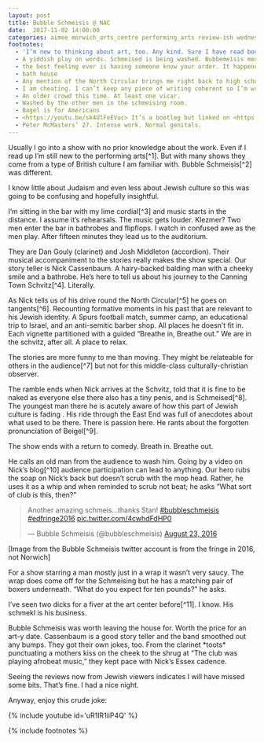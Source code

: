 ```yaml
---
layout: post
title: Bubble Schmeisis @ NAC
date:  2017-11-02 14:00:00
categories: aimee morwich_arts_centre performing_arts review-ish wednesday_art
footnotes:
  - 'I’m new to thinking about art, too. Any kind. Sure I have read books but I couldn’t analyse one for you. If you want skill: try a proper reviewer?'
  - A yiddish play on words. Schmeised is being washed. Bubbemeisis means Grandmother’s story. A tall tale. A story told as true but with elements that make you go ‘hmm?’
  - the best feeling ever is having someone know your order. It happened once and I felt like I belonged.
  - bath house
  - Any mention of the North Circular brings me right back to high school English class reading the poem Island Man. The line “To North Circular roar” has just stuck for the last seven years. <https://genius.com/3078818>
  - I am cheating. I can’t keep any piece of writing coherent so I’m writing more footnote than note
  - An older crowd this time. At least one vicar.
  - Washed by the other men in the schmeising room.
  - Bagel is for Americans
  - <https://youtu.be/sk4UlFeEVuc> It’s a bootleg but linked on <https://nickcassenbaum.com>
  - Peter McMasters’ 27. Intense work. Normal genitals.
---
```


Usually I go into a show with no prior knowledge about the work. Even if I read up I’m still new to the performing arts[^1]. But with many shows they come from a type of British culture I am familiar with. Bubble Schmeisis[^2] was different.

I know little about Judaism and even less about Jewish culture so this was going to be confusing and hopefully insightful.

I’m sitting in the bar with my lime cordial[^3] and music starts in the distance. I assume it’s rehearsals. The music gets louder. Klezmer? Two men enter the bar in bathrobes and flipflops. I watch in confused awe as the men play. After fifteen minutes they lead us to the auditorium.

They are Dan Gouly (clarinet) and Josh Middleton (accordion). Their musical accompaniment to the stories really makes the show special. Our story teller is Nick Cassenbaum. A hairy-backed balding man with a cheeky smile and a bathrobe. He’s here to tell us about his journey to the Canning Town Schvitz[^4]. Literally.

As Nick tells us of his drive round the North Circular[^5] he goes on tangents[^6]. Recounting formative moments in his past that are relevant to his Jewish identity. A Spurs football match, summer camp, an educational trip to Israel, and an anti-semitic barber shop. All places he doesn’t fit in. Each vignette partitioned with a guided “Breathe in, Breathe out.” We are in the schvitz, after all. A place to relax.

The stories are more funny to me than moving. They might be relateable for others in the audience[^7]  but not for this middle-class culturally-christian observer.

The ramble ends when Nick arrives at the Schvitz, told that it is fine to be naked as everyone else there also has a tiny penis, and is Schmeised[^8]. The youngest man there he is acutely aware of how this part of Jewish culture is fading . His ride through the East End was full of anecdotes about what used to be there. There is passion here. He rants about the forgotten pronunciation of Beigel[^9].

The show ends with a return to comedy. Breath in. Breathe out.

He calls an old man from the audience to wash him. Going by a video on Nick’s blog[^10] audience participation can lead to anything. Our hero rubs the soap on Nick’s back but doesn’t scrub with the mop head. Rather, he uses it as a whip and when reminded to scrub not beat; he asks “What sort of club is this, then?”

> Another amazing schmeis…thanks Stan! [#bubbleschmeisis](https://twitter.com/hashtag/bubbleschmeisis?src=hash&ref_src=twsrc%5Etfw) [#edfringe2016](https://twitter.com/hashtag/edfringe2016?src=hash&ref_src=twsrc%5Etfw) [pic.twitter.com/4cwhdFdHP0](https://pic.twitter.com/4cwhdFdHP0)
>
> — Bubble Schmeisis (@bubbleschmeisis) [August 23, 2016](https://twitter.com/bubbleschmeisis/status/768100180650496000?ref_src=twsrc%5Etfw)

[Image from the Bubble Schmeisis twitter account is from the fringe in 2016, not Norwich]

For a show starring a man mostly just in a wrap it wasn’t very saucy. The wrap does come off for the Schmeising but he has a matching pair of boxers underneath. “What do you expect for ten pounds?” he asks.

I’ve seen two dicks for a fiver at the art center before[^11]. I know. His schmekl is his business.

Bubble Schmeisis was worth leaving the house for. Worth the price for an art-y date. Cassenbaum is a good story teller and the band smoothed out any bumps. They got their own jokes, too. From the clarinet \*toots\* punctuating a mothers kiss on the cheek to the shrug at “The club was playing afrobeat music,” they kept pace with Nick’s Essex cadence.

Seeing the reviews now from Jewish viewers indicates I will have missed some bits. That’s fine. I had a nice night.

Anyway, enjoy this crude joke:

{% include youtube id='uR1IR1iiP4Q' %}

{% include footnotes %}
